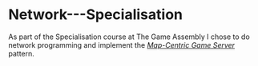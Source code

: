 # Network---Specialisation

As part of the Specialisation course at The Game Assembly I chose to do network programming and implement the *[Map-Centric Game Server](https://gameserverarchitecture.com/2015/10/pattern-map-centric-game-server/)* pattern.

